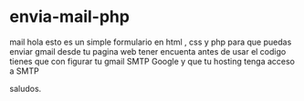 # envia-mail-php
mail
hola esto es un simple formulario 
en html , css y php
para que puedas enviar gmail desde tu pagina web 
tener encuenta antes de usar el codigo 
tienes que con figurar tu gmail SMTP Google
y que tu hosting tenga acceso a SMTP

saludos.

